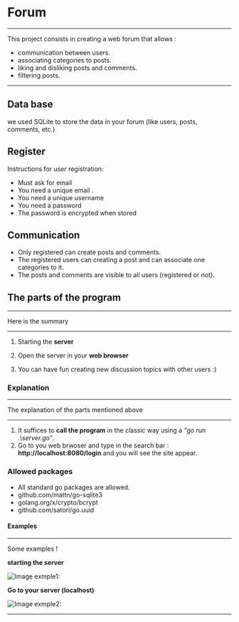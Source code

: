# Forum

***

This project consists in creating a web forum that allows :

* communication between users.
* associating categories to posts.
* liking and disliking posts and comments.
* filtering posts.

***

## Data base
we used SQLite to store the data in your forum (like users, posts, comments, etc.)

## Register
Instructions for user registration:

* Must ask for email
* You need a unique email .
* You need a unique username
* You need a password
* The password is encrypted when stored

## Communication

* Only registered can create posts and comments.
* The registered users can creating a post and can associate one categories to it.
* The posts and comments are visible to all users (registered or not).

## The parts of the program

***
Here is the summary 
***

1. Starting the **server**

2. Open the server in your **web browser**

3. You can have fun creating new discussion topics with other users :)

### Explanation

***
The explanation of the parts mentioned above
***

1. It suffices to __call the program__ in the classic way using a *"go run .\server.go"*.
2. Go to you web brwoser and type in the search bar : **http://localhost:8080/login** and you will see the site appear.

### Allowed packages
* All standard go packages are allowed.
* github.com/mattn/go-sqlite3
* golang.org/x/crypto/bcrypt
* github.com/satori/go.uuid

#### Examples

***
Some examples !


**starting the server**

![Image exmple1:](https://cdn.discordapp.com/attachments/740582746979696671/853706260889206814/gorun.gif)

**Go to your server (localhost)**

![Image exmple2:](https://cdn.discordapp.com/attachments/740582746979696671/853706252243566672/local.gif)
***

